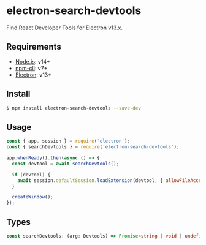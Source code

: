 # electron-search-devtools

Find React Developer Tools for Electron v13.x.

## Requirements

- [Node.js](https://nodejs.org/en/): v14+
- [npm-cli](https://github.com/npm/cli): v7+
- [Electron](https://www.electronjs.org/): v13+

## Install

```sh
$ npm install electron-search-devtools --save-dev
```

## Usage

```javascript
const { app, session } = require('electron');
const { searchDevtools } = require('electron-search-devtools');

app.whenReady().then(async () => {
  const devtool = await searchDevtools();

  if (devtool) {
    await session.defaultSession.loadExtension(devtool, { allowFileAccess: true });
  }

  createWindow();
});
```

## Types

```typescript
const searchDevtools: (arg: Devtools) => Promise<string | void | undefined>;
```
